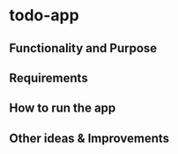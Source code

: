 # todo-app

## Functionality and Purpose 

## Requirements

## How to run the app 

## Other ideas & Improvements 
